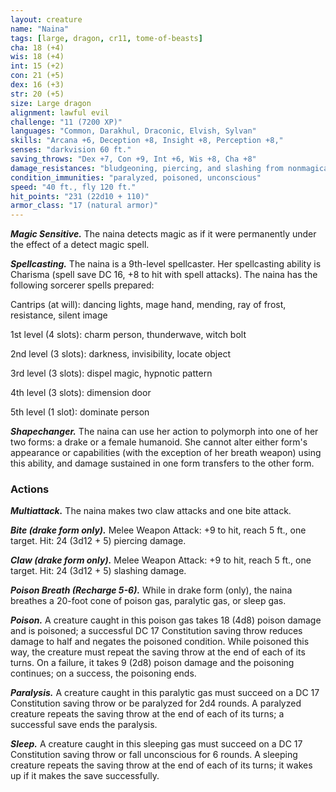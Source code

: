```yaml
---
layout: creature
name: "Naina"
tags: [large, dragon, cr11, tome-of-beasts]
cha: 18 (+4)
wis: 18 (+4)
int: 15 (+2)
con: 21 (+5)
dex: 16 (+3)
str: 20 (+5)
size: Large dragon
alignment: lawful evil
challenge: "11 (7200 XP)"
languages: "Common, Darakhul, Draconic, Elvish, Sylvan"
skills: "Arcana +6, Deception +8, Insight +8, Perception +8,"
senses: "darkvision 60 ft."
saving_throws: "Dex +7, Con +9, Int +6, Wis +8, Cha +8"
damage_resistances: "bludgeoning, piercing, and slashing from nonmagical weapons"
condition_immunities: "paralyzed, poisoned, unconscious"
speed: "40 ft., fly 120 ft."
hit_points: "231 (22d10 + 110)"
armor_class: "17 (natural armor)"
---
```


***Magic Sensitive.*** The naina detects magic as if it were permanently under the effect of a detect magic spell.

***Spellcasting.*** The naina is a 9th-level spellcaster. Her spellcasting ability is Charisma (spell save DC 16, +8 to hit with spell attacks). The naina has the following sorcerer spells prepared:

Cantrips (at will): dancing lights, mage hand, mending, ray of frost, resistance, silent image

1st level (4 slots): charm person, thunderwave, witch bolt

2nd level (3 slots): darkness, invisibility, locate object

3rd level (3 slots): dispel magic, hypnotic pattern

4th level (3 slots): dimension door

5th level (1 slot): dominate person

***Shapechanger.*** The naina can use her action to polymorph into one of her two forms: a drake or a female humanoid. She cannot alter either form's appearance or capabilities (with the exception of her breath weapon) using this ability, and damage sustained in one form transfers to the other form.

### Actions

***Multiattack.*** The naina makes two claw attacks and one bite attack.

***Bite (drake form only).*** Melee Weapon Attack: +9 to hit, reach 5 ft., one target. Hit: 24 (3d12 + 5) piercing damage.

***Claw (drake form only).*** Melee Weapon Attack: +9 to hit, reach 5 ft., one target. Hit: 24 (3d12 + 5) slashing damage.

***Poison Breath (Recharge 5-6).*** While in drake form (only), the naina breathes a 20-foot cone of poison gas, paralytic gas, or sleep gas.

***Poison.*** A creature caught in this poison gas takes 18 (4d8) poison damage and is poisoned; a successful DC 17 Constitution saving throw reduces damage to half and negates the poisoned condition. While poisoned this way, the creature must repeat the saving throw at the end of each of its turns. On a failure, it takes 9 (2d8) poison damage and the poisoning continues; on a success, the poisoning ends.

***Paralysis.*** A creature caught in this paralytic gas must succeed on a DC 17 Constitution saving throw or be paralyzed for 2d4 rounds. A paralyzed creature repeats the saving throw at the end of each of its turns; a successful save ends the paralysis.

***Sleep.*** A creature caught in this sleeping gas must succeed on a DC 17 Constitution saving throw or fall unconscious for 6 rounds. A sleeping creature repeats the saving throw at the end of each of its turns; it wakes up if it makes the save successfully.

